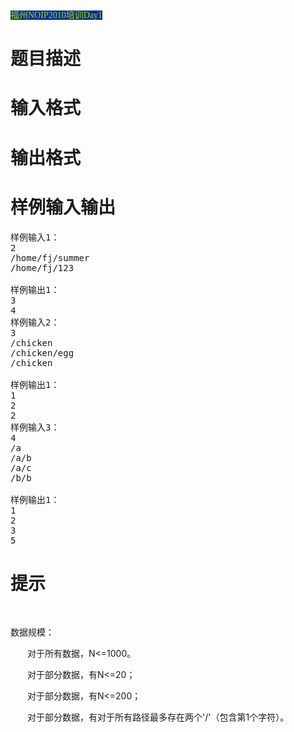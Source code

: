 
<span></span><span style="font-size:14px;font-family:&#39;Microsoft YaHei&#39;;background-color:#003399;color:#B8D100;">福州NOIP2010培训Day1</span> 

# 题目描述



# 输入格式



# 输出格式



# 样例输入输出


<pre>样例输入1：
2
/home/fj/summer
/home/fj/123

样例输出1：
3
4
样例输入2：
3
/chicken
/chicken/egg
/chicken

样例输出1：
1
2
2
样例输入3：
4
/a
/a/b
/a/c
/b/b

样例输出1：
1
2
3
5
</pre>

# 提示


<p>
	<span style="font-family:&#39;Microsoft YaHei&#39;;font-size:14px;"> </span> 
</p>
<p style="text-indent:21.0000pt;">
	<br/>
</p>
<p>
	数据规模：
</p>
<p style="text-indent:20.2500pt;">
	对于所有数据，N&lt;=1000。
</p>
<p style="text-indent:20.2500pt;">
	对于部分数据，有N&lt;=20；
</p>
<p style="text-indent:20.2500pt;">
	对于部分数据，有N&lt;=200； 
</p>
<p style="text-indent:20.2500pt;">
	对于部分数据，有对于所有路径最多存在两个&#39;/&#39;（包含第1个字符）。
</p>
<p>
	<br/>
</p>
